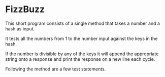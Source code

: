 FizzBuzz
========

This short program consists of a single method that takes a number and a hash as input.

It tests all the numbers from 1 to the number input against the keys in the hash.

If the number is divisible by any of the keys it will append the appropriate string onto a response and print the response on a new line each cycle.

Following the method are a few test statements.
